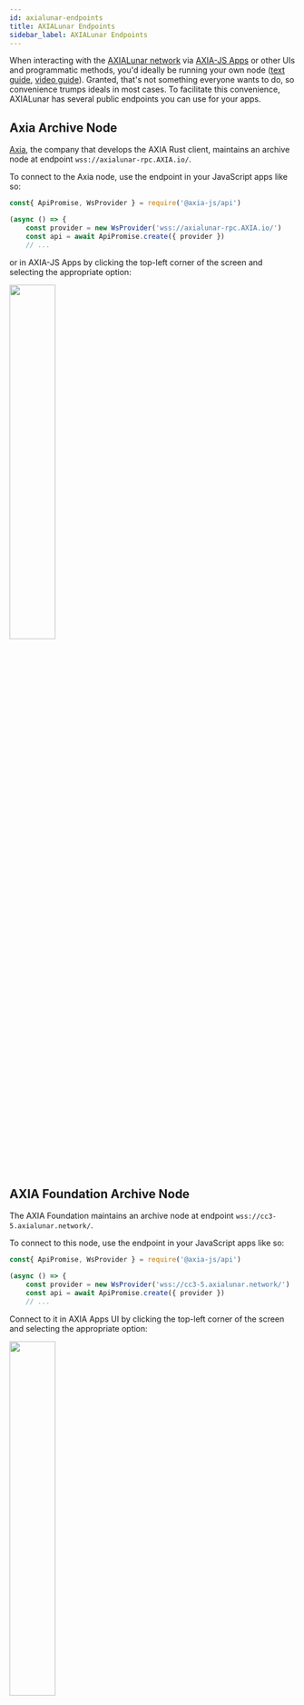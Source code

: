 ```yaml
---
id: axialunar-endpoints
title: AXIALunar Endpoints
sidebar_label: AXIALunar Endpoints
---
```


When interacting with the [AXIALunar network](https://axialunar.network) via [AXIA-JS Apps](https://AXIA.js.org/apps) or other UIs and programmatic methods, you'd ideally be running your own node ([text guide](maintain-sync), [video guide](https://www.youtube.com/watch?v=31DdfcxbAVs)). Granted, that's not something everyone wants to do, so convenience trumps ideals in most cases. To facilitate this convenience, AXIALunar has several public endpoints you can use for your apps.

## Axia Archive Node

[Axia](https://axia.io), the company that develops the AXIA Rust client, maintains an archive node at endpoint `wss://axialunar-rpc.AXIA.io/`.

To connect to the Axia node, use the endpoint in your JavaScript apps like so:

```javascript
const{ ApiPromise, WsProvider } = require('@axia-js/api')

(async () => {
    const provider = new WsProvider('wss://axialunar-rpc.AXIA.io/')
    const api = await ApiPromise.create({ provider })
    // ...
```

or in AXIA-JS Apps by clicking the top-left corner of the screen and selecting the appropriate option:

<img src="/img/endpoints/axialunar_endpoint_axia.png" width=40% />

## AXIA Foundation Archive Node

The AXIA Foundation maintains an archive node at endpoint `wss://cc3-5.axialunar.network/`.

To connect to this node, use the endpoint in your JavaScript apps like so:

```javascript
const{ ApiPromise, WsProvider } = require('@axia-js/api')

(async () => {
    const provider = new WsProvider('wss://cc3-5.axialunar.network/')
    const api = await ApiPromise.create({ provider })
    // ...
```

Connect to it in AXIA Apps UI by clicking the top-left corner of the screen and selecting the appropriate option:

<img src="/img/endpoints/axialunar_endpoint_web3.png" width=40% />
